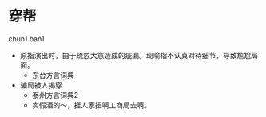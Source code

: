 # 穿帮
chun1 ban1
+ 原指演出时，由于疏忽大意造成的疵漏。现喻指不认真对待细节，导致尴尬局面。
  * 东台方言词典
+ 骗局被人揭穿
  * 泰州方言词典2
  - 卖假酒的～，捱人家扭啊工商局去啊。
